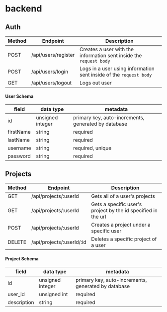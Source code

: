 # backend


## Auth
| Method | Endpoint                | Description                                                           |
| ------ | ----------------------- | ----------------------------------------------------------------------|
| POST   | /api/users/register     | Creates a user with the information sent inside the `request body`    |
| POST   | /api/users/login        | Logs in a user using information sent inside of the `request body`    |
| GET    | /api/users/logout       | Logs out user                                                         |

#### User Schema
| field      | data type        | metadata                                            |
| -----      | ---------------- | --------------------------------------------------- |
| id         | unsigned integer | primary key, auto-increments, generated by database |
| firstName  | string           | required                                            |
| lastName   | string           | required                                            |
| username   | string           | required, unique                                    |
| password   | string           | required                                            |


## Projects
| Method | Endpoint                  | Description                                                           |
| ------ | ------------------------- | ----------------------------------------------------------------------|
| GET    | /api/projects/:userId     | Gets all of a user's projects                                         |
| GET    | /api/projects/:userId     | Gets a specific user's project by the id specified in the url         |
| POST   | /api/projects/:userId     | Creates a project under a specific user                               |
| DELETE | /api/projects/:userId/:id | Deletes a specific project of a user                                  |

#### Project Schema
| field       | data type        | metadata                                            |
| -----       | ---------------- | --------------------------------------------------- |
| id          | unsigned integer | primary key, auto-increments, generated by database |
| user_id     | unsigned int     | required                                            |
| description | string           | required                                            |
